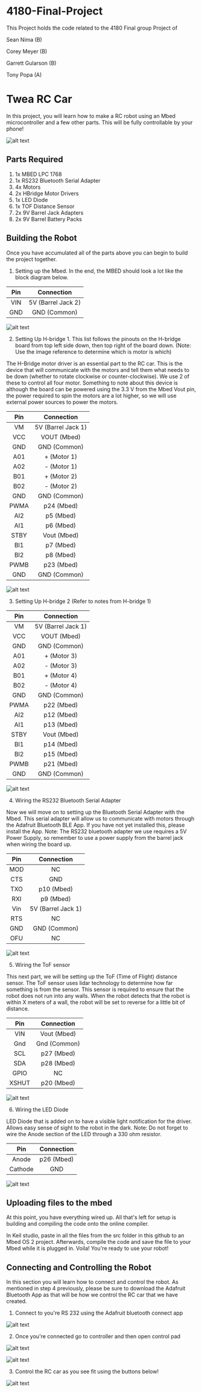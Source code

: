 # 4180-Final-Project
This Project holds the code related to the 4180 Final group Project of

Sean Nima (B)

Corey Meyer (B)

Garrett Gularson (B)

Tony Popa (A)

# Twea RC Car 
In this project, you will learn how to make a RC robot using an Mbed microcontroller and a few other parts. This will be fully controllable by your phone!
 
 ![alt text](https://github.com/nima-5/4180-Final-Project/blob/main/Images/Robot.jpg)

## Parts Required
1. 1x MBED LPC 1768
2. 1x RS232 Bluetooth Serial Adapter
3. 4x Motors
4. 2x HBridge Motor Drivers
5. 1x LED Diode
6. 1x TOF Distance Sensor
7. 2x 9V Barrel Jack Adapters
8. 2x 9V Barrel Battery Packs



## Building the Robot
Once you have accumulated all of the parts above you can begin to build the project together.

1. Setting up the Mbed. In the end, the MBED should look a lot like the block diagram below.

| Pin | Connection |
| :-----: | :--------: |
| VIN | 5V (Barrel Jack 2) |
| GND | GND (Common) |

![alt text](https://github.com/nima-5/4180-Final-Project/blob/main/Images/Screenshot%202023-04-24%20at%207.06.54%20PM.png)


2. Setting Up H-bridge 1.  This list follows the pinouts on the H-bridge board from top left side down, then top right of the board down. (Note: Use the image reference to determine which is motor is which)

The H-Bridge motor driver is an essential part to the RC car. This is the device that will communicate with the motors and tell them what needs to be down (whether to rotate clockwise or counter-clockwise). We use 2 of these to control all four motor. Something to note about this device is although the board can be powered using the 3.3 V from the Mbed Vout pin, the power required to spin the motors are a lot higher, so we will use external power sources to power the motors.

| Pin | Connection |
| :-----: | :--------: |
| VM  | 5V (Barrel Jack 1) |
| VCC | VOUT (Mbed) | 
| GND | GND (Common) |
| A01 | + (Motor 1) |
| A02 | - (Motor 1) |
| B01 | + (Motor 2) | 
| B02 | - (Motor 2) |
| GND | GND (Common) |
| PWMA | p24 (Mbed) |
| AI2 | p5 (Mbed) |
| AI1 | p6 (Mbed) |
| STBY | Vout (Mbed) |
| Bl1 | p7 (Mbed) |
| Bl2 | p8 (Mbed) | 
| PWMB | p23 (Mbed) |
| GND | GND (Common) |

![alt text](https://github.com/nima-5/4180-Final-Project/blob/main/Images/Screenshot%202023-04-24%20at%207.07.02%20PM.png)

3. Setting Up H-bridge 2 (Refer to notes from H-bridge 1)

| Pin | Connection |
| :-----: | :--------: |
| VM  | 5V (Barrel Jack 1) |
| VCC | VOUT (Mbed) | 
| GND | GND (Common) |
| A01 | + (Motor 3) |
| A02 | - (Motor 3) |
| B01 | + (Motor 4) | 
| B02 | - (Motor 4) |
| GND | GND (Common) |
| PWMA | p22 (Mbed) |
| AI2 | p12 (Mbed) |
| AI1 | p13 (Mbed) |
| STBY | Vout (Mbed) |
| Bl1 | p14 (Mbed) |
| Bl2 | p15 (Mbed) | 
| PWMB | p21 (Mbed) |
| GND | GND (Common) |

![alt text](https://github.com/nima-5/4180-Final-Project/blob/main/Images/Screenshot%202023-04-24%20at%207.07.10%20PM.png)


4. Wiring the RS232 Bluetooth Serial Adapter

Now we will move on to setting up the Bluetooth Serial Adapter with the Mbed. This serial adapter will allow us to communicate with motors through the Adafruit Bluetooth BLE App. If you have not yet installed this, please install the App. Note: The RS232 bluetooth adapter we use requires a 5V Power Supply, so remember to use a power supply from the barrel jack when wiring the board up.

| Pin | Connection |
| :-----: | :--------: |
| MOD | NC | 
| CTS | GND | 
| TXO | p10 (Mbed) |
| RXI | p9 (Mbed) |
| Vin | 5V (Barrel Jack 1) |
| RTS | NC |
| GND | GND (Common) |
| OFU | NC | 

![alt text](https://github.com/nima-5/4180-Final-Project/blob/main/Images/Screenshot%202023-04-24%20at%207.06.58%20PM.png)


5. Wiring the ToF sensor

This next part, we will be setting up the ToF (Time of Flight) distance sensor. The ToF sensor uses lidar technology to determine how far something is from the sensor.  This sensor is required to ensure that the robot does not run into any walls. When the robot detects that the robot is within X meters of a wall, the robot will be set to reverse for a little bit of distance.



| Pin | Connection |
| :-----: | :--------: |
| VIN | Vout (Mbed) | 
| Gnd | Gnd (Common) |
| SCL | p27 (Mbed) | 
| SDA | p28 (Mbed) | 
| GPIO | NC |
| XSHUT | p20 (Mbed) | 

![alt text](https://github.com/nima-5/4180-Final-Project/blob/main/Images/Screenshot%202023-04-24%20at%207.07.06%20PM.png)

6. Wiring the LED Diode

LED Diode that is added on to have a visible light notification for the driver. Allows easy sense of sight to the robot in the dark.
Note: Do not forget to wire the Anode section of the LED through a 330 ohm resistor.

| Pin | Connection |
| :-----: | :--------: |
| Anode | p26 (Mbed) |
| Cathode | GND | 

![alt text](https://github.com/nima-5/4180-Final-Project/blob/main/Images/Screenshot%202023-04-24%20at%207.13.20%20PM.png)

## Uploading files to the mbed

At this point, you have everything wired up. All that's left for setup is building and compiling the code onto the online compiler.

In Keil studio, paste in all the files from the src folder in this github to an Mbed OS 2 project. Afterwards, compile the code and save the file to your Mbed while it is plugged in. Voila! You're ready to use your robot!


## Connecting and Controlling the Robot

In this section you will learn how to connect and control the robot. As mentioned in step 4 previously, please be sure to download the Adafruit Bluetooth App as that will be how we control the RC car that we have created.

1. Connect to you're RS 232 using the Adafruit bluetooth connect app

![alt text](https://github.com/nima-5/4180-Final-Project/blob/main/Images/IMG_2440.jpg)

2. Once you're connected go to controller and then open control pad

![alt text](https://github.com/nima-5/4180-Final-Project/blob/main/Images/IMG_2439.jpg)

![alt text](https://github.com/nima-5/4180-Final-Project/blob/main/Images/IMG_2438.jpg)

3. Control the RC car as you see fit using the buttons below!

![alt text](https://github.com/nima-5/4180-Final-Project/blob/main/Images/IMG_2437.jpg)







